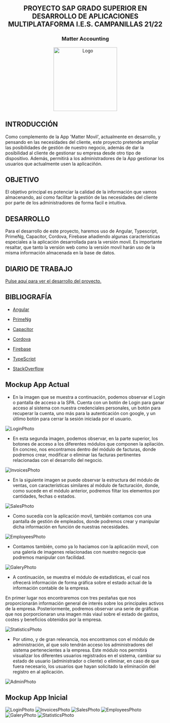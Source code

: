 <h2 align="center">PROYECTO SAP GRADO SUPERIOR EN DESARROLLO DE APLICACIONES MULTIPLATAFORMA I.E.S. CAMPANILLAS 21/22</h2>
<div align="center">
<h3 align="center">Matter Accounting</h3>
  <img src="media/logoCompleto.svg" alt="Logo" width="200" height="200">
</div>

## INTRODUCCIÓN
Como complemento de la App 'Matter Movil', actualmente en desarrollo, y pensando en las necesidades del cliente, este proyecto pretende ampliar las posibilidades de gestión de nuestro negocio, además de dar la posibilidad al cliente de gestionar su empresa desde otro tipo de dispositivo. Además, permitirá a los administradores de la App gestionar los usuarios que actualmente usen la aplicaciñón.   

## OBJETIVO
El objetivo principal es potenciar la calidad de la información que vamos almacenando, así como facilitar la gestión de las necesidades del cliente por parte de los administradores de forma facil e intuitiva.

## DESARROLLO
Para el desarrollo de este proyecto, haremos uso de Angular, Typescript, PrimeNg, Capacitor, Cordova, Firebase añadiendo algunas características especiales a la aplicación desarrollada para la versión movil.
Es importante resaltar, que tanto la versión web como la versión movil harán uso de la misma información almacenada en la base de datos.

## DIARIO DE TRABAJO
<a href="https://github.com/Davidrbv/Matters/blob/master/README.md"><p>Pulse aquí para ver el desarrollo del proyecto.</p></a>
## BIBLIOGRAFÍA
  - <a href="https://angular.io/"><p>Angular</p></a>
  - <a href="https://www.primefaces.org/primeng/"><p>PrimeNg</p></a>
  - <a href="https://capacitorjs.com/"><p>Capacitor</p></a>
  - <a href="https://ionicframework.com/docs/native/iamport-cordova"><p>Cordova</p></a>
  - <a href="https://console.firebase.google.com/u/2/"><p>Firebase</p></a>
  - <a href="https://www.typescriptlang.org/docs/"><p>TypeScript</p></a>
  - <a href="https://es.stackoverflow.com/"><p>StackOverflow</p></a>

## Mockup App Actual

- <p>En la imagen que se muestra a continuación, podemos observar el Login o pantalla de acceso a la SPA. Cuenta con un botón de Login para ganar acceso al sistema con nuestra credenciales personales, un botón para recuperar la cuenta, uno más para la autenticación con google, y un útlimo botón para cerrar la sesión iniciada por el usuario.</p>
<img src="media/loginnew.png" alt="LoginPhoto">

- <p>En esta segunda imagen, podemos observar, en la parte superior, los botones de acceso a los diferentes módulos que componen la apliación. En concreo, nos encontramos dentro del módulo de facturas, donde podremos crear, modificar o eliminar las facturas pertinentes relacionadas con el desarrollo del negocio.</p>
<img src="media/invoicesnew.png" alt="InvoicesPhoto">

- <p>En la siguiente imagen se puede observar la estructura del módulo de ventas, con características similares al módulo de facturación, donde, como sucede en el módulo anterior, podremos filtar los elementos por cantidades, fechas o estados.</p>
<img src="media/salesnew.png" alt="SalesPhoto">

- <p>Como sucedía con la aplicación movil, también contamos con una pantalla de gestión de empleados, donde podremos crear y manipular dicha información en función de nuestras necesidades.</p>
<img src="media/employeenew.png" alt="EmployeesPhoto">

- <p>Contamos también, como ya lo haciamos con la aplicación movil, con una galería de imagenes relacionadas con nuestro negocio que podremos manipular con facilidad.</p>
<img src="media/galerynew.png" alt="GaleryPhoto">

- <p>A continuación, se muestra el módulo de estadísticas, el cual nos ofrecerá información de forma gráfica sobre el estado actual de la información contable de la empresa.
En primer lugar nos encontraremos con tres pestañas que nos proporcionarán información general de interés sobre los principales activos de la empresa.
Posteriormente, podremos observar una serie de gráficas que nos porporcionaran una imagen más viaul sobre el estado de gastos, costes y beneficios obtenidos por la empresa.</p>
<img src="media/statisticsnew.png" alt="StatisticsPhoto">

- <p>Por utimo, y de gran relevancia, nos encontramos con el módulo de administración, al que solo tendrán acceso los administradores del sistema pertenecientes a la empresa. Este módulo nos permitirá visualizar los diferentes usuarios registrados en el sistema, cambiar su estado de usuario (administrador o cliente) o eliminar, en caso de que fuera necesario, los usuarios que hayan solicitado la eliminación del registro en al aplicación.</p>
<img src="media/adminnew.png" alt="AdminPhoto">

## Mockup App Inicial

<img src="media/login.png" alt="LoginPhoto">
<img src="media/invoices.png" alt="InvoicesPhoto">
<img src="media/sales.png" alt="SalesPhoto">
<img src="media/employee.png" alt="EmployeesPhoto">
<img src="media/galery.png" alt="GaleryPhoto">
<img src="media/statistics.png" alt="StatisticsPhoto">
